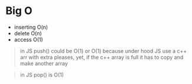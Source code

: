# Big O
 - inserting O(n)
 - delete O(n)
 - access O(1)

> in JS push() could be O(1) or O(1) because under hood JS use a c++ arr with extra pleases, yet, if the c++ array is full it has to copy and make another array

> in JS pop() is O(1)